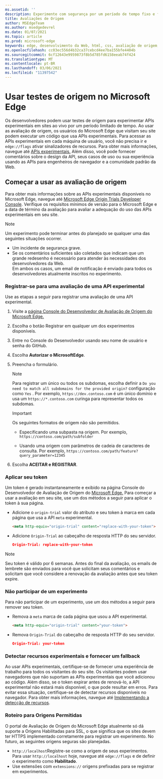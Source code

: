 ```yaml
---
ms.assetid: ''
description: Experimente com segurança por um período de tempo fixo e forneça comentários sobre os novos recursos da plataforma.
title: Avaliações de Origem
author: MSEdgeTeam
ms.author: msedgedevrel
ms.date: 01/07/2021
ms.topic: article
ms.prod: microsoft-edge
keywords: edge, desenvolvimento da Web, html, css, avaliação de origem, desenvolvedor
ms.openlocfilehash: cc03ec556d4b32ca37cebcd4ee7ba155bfe4404b
ms.sourcegitcommit: 6cf12643e9959873f8b5d785fd6158eeab74f424
ms.translationtype: MT
ms.contentlocale: pt-BR
ms.lasthandoff: 03/06/2021
ms.locfileid: "11397542"
---
```

# <a name="use-origin-trials-in-microsoft-edge"></a>Usar testes de origem no Microsoft Edge  

Os desenvolvedores podem usar testes de origem para experimentar APIs experimentais em sites ao vivo por um período limitado de tempo.  Ao usar as avaliação de origem, os usuários do Microsoft Edge que visitam seu site podem executar um código que usa APIs experimentais.  Para acessar as APIs experimentais em cada máquina de usuário, você não precisa ir e `edge://flags` ativar sinalizadores de recursos.  Para obter mais informações, navegue até [APIs experimentais.][DeveloperMicrsoftEdgeOriginTrials]  Além disso, você pode fornecer comentários sobre o design da API, seus casos de uso ou sua experiência usando as APIs para engenheiros de navegador e a comunidade padrão da Web.  

## <a name="get-started-using-origin-trials"></a>Começar a usar as avaliação de origem  

Para obter mais informações sobre as APIs experimentais disponíveis no Microsoft Edge, navegue até [Microsoft Edge Origin Trials Developer Console][DeveloperMicrsoftEdgeOriginTrials].  Verifique os requisitos mínimos de versão para o Microsoft Edge e a data de término da avaliação para avaliar a adequação do uso das APIs experimentais em seu site.  

> [!NOTE]
> Um experimento pode terminar antes do planejado se qualquer uma das seguintes situações ocorrer.  
> *   Um incidente de segurança grave.  
> *   Se os comentários suficientes são coletados que indicam que um grande redesenho é necessário para atender às necessidades dos desenvolvedores da Web.  
> Em ambos os casos, um email de notificação é enviado para todos os desenvolvedores atualmente inscritos no experimento.  

### <a name="register-for-a-trial-of-an-experimental-api"></a>Registrar-se para uma avaliação de uma API experimental  

Use as etapas a seguir para registrar uma avaliação de uma API experimental.  

1.  Visite a [página Console do Desenvolvedor de Avaliação de Origem do Microsoft Edge.][DeveloperMicrsoftEdgeOriginTrials]  
1.  Escolha o botão Registrar em qualquer um dos experimentos disponíveis.  
1.  Entre no Console do Desenvolvedor usando seu nome de usuário e senha do GitHub.  
1.  Escolha **Autorizar o MicrosoftEdge**.  
1.  Preencha o formulário.  
    
    > [!NOTE]
    > Para registrar um único ou todos os subdomas, escolha definir a `Do you need to match all subdomains for the provided origin?` configuração como `Yes` .  Por exemplo, `https://dev.contoso.com` é um único domínio e usa um `https://*.contoso.com` curinga para representar todos os subdomas.  
    
    > [!IMPORTANT]
    > Os seguintes formatos de origem não são permitidos.  
    > *   Especificando uma subpasta na origem.  Por exemplo, `https://contoso.com/path/subfolder`  
    > 
    > *   Usando uma origem com parâmetros de cadeia de caracteres de consulta.  Por exemplo, `https://contoso.com/path/feature?query_parameter=12345`  
    
1.  Escolha **ACEITAR e REGISTRAR**.  
    
### <a name="apply-your-token"></a>Aplicar seu token  

Um token é gerado instantaneamente e exibido na página Console do Desenvolvedor de Avaliação de Origem do [Microsoft Edge.][DeveloperMicrsoftEdgeOriginTrials]  Para começar a usar a avaliação em seu site, use um dos métodos a seguir para aplicar o token à sua página.  

*   Adicione o `origin-trial` valor do atributo e seu token à marca em cada página que usa a API `meta` experimental.  
    
    ```html
    <meta http-equiv="origin-trial" content="replace-with-your-token">
    ```  
    
*   Adicione `Origin-Trial` ao cabeçalho de resposta HTTP do seu servidor.  
    
    ```json
    Origin-Trial: replace-with-your-token
    ```  
    
> [!NOTE]
> Seu token é válido por 6 semanas.  Antes do final da avaliação, os emails de lembrete são enviados para você que solicitam seus comentários e solicitam que você considere a renovação da avaliação antes que seu token expire.  

### <a name="opt-out-of-an-experiment"></a>Não participar de um experimento  

Para não participar de um experimento, use um dos métodos a seguir para remover seu token.  

*   Remova a `meta` marca de cada página que usou a API experimental.  
    
    ```html
    <meta http-equiv="origin-trial" content="your-token">
    ```  
    
*   Remova `Origin-Trial` do cabeçalho de resposta HTTP do seu servidor.  
    
    ```json
    Origin-Trial: your-token
    ```  
    
### <a name="detect-experimental-features-and-provide-a-fallback"></a>Detectar recursos experimentais e fornecer um fallback  

Ao usar APIs experimentais, certifique-se de fornecer uma experiência de trabalho para todos os visitantes do seu site.  Os visitantes podem usar navegadores que não suportam as APIs experimentais que você adicionou ao código.  Além disso, se o token expirar antes de renová-lo, a API experimental não estará mais disponível, o que pode resultar em erros.  Para evitar essa situação, certifique-se de detectar recursos disponíveis no navegador.  Para obter mais informações, navegue até [Implementando a detecção de recursos][MDNImplementingFeatureDetection].

### <a name="roadmap-for-allowed-origins"></a>Roteiro para Origens Permitidas  

O portal de Avaliação de Origem do Microsoft Edge atualmente só dá suporte a Origens Habilitadas para SSL, o que significa que os sites devem ter HTTPS implementado corretamente para registrar um experimento.  No futuro, as seguintes origens seguras são planejadas.  

*   `http://localhost`Registre-se como a origem de seus experimentos.  Para usar `http://localhost` hoje, navegue até `edge://flags` e de definir o experimento como **Habilitado**.  
*   Use extensões com `extensions://` origens prefixadas para se registrar em experimentos.  
    
<!-- links -->  

[DeveloperMicrsoftEdgeOriginTrials]: https://developer.microsoft.com/microsoft-edge/origin-trials "Microsoft Edge Origin Trials Developer Console | Microsoft Docs"  

[MDNImplementingFeatureDetection]: https://developer.mozilla.org/docs/learn/tools_and_testing/cross_browser_testing/feature_detection "Implementando a detecção de recursos | MDN"  
